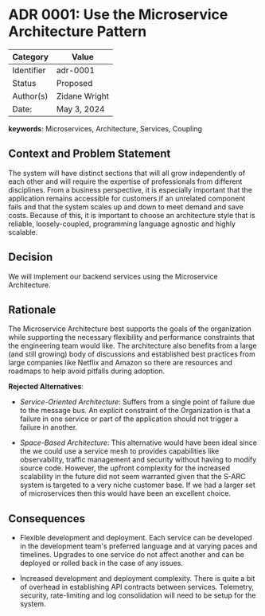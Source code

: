 # ADR 0001: Use the Microservice Architecture Pattern 

|Category    | Value    |
|------------|----------|
| Identifier | adr-0001 |
| Status     | Proposed | 
| Author(s)  | Zidane Wright |
| Date:      | May 3, 2024 |

**keywords**: Microservices, Architecture, Services, Coupling

## Context and Problem Statement
The system will have distinct sections that will all grow independently of each other and will require 
the expertise of professionals from different disciplines. From a business perspective, it is especially 
important that the application remains accessible for customers if an unrelated component fails and that 
the system scales up and down to meet demand and save costs. Because of this, it is important to choose 
an architecture style that is reliable, loosely-coupled, programming language agnostic and highly 
scalable.

## Decision 
We will implement our backend services using the Microservice Architecture.

## Rationale 
The Microservice Architecture best supports the goals of the organization while supporting the necessary
flexibility and performance constraints that the engineering team would like. The architecture also 
benefits from a large (and still growing) body of discussions and established best practices from 
large companies like Netflix and Amazon so there are resources and roadmaps to help avoid pitfalls 
during adoption.

**Rejected Alternatives**:
- _Service-Oriented Architecture_: Suffers from a single point of failure due to the message bus. An 
explicit constraint of the Organization is that a failure in one service or part of the application 
should not trigger a failure in another.

- _Space-Based Architecture_: This alternative would have been ideal since the we could use a service mesh to 
provides capabilities like observability, traffic management and security without having to modify source
code. However, the upfront complexity for the increased scalability in the future did not seem warranted
given that the S-ARC system is targeted to a very niche customer base. If we had a larger set of microservices 
then this would have been an excellent choice.

## Consequences
- Flexible development and deployment. Each service can be developed in the development team's preferred
language and at varying paces and timelines. Upgrades to one service do not affect another and can be 
deployed or rolled back in the case of any issues.

- Increased development and deployment complexity. There is quite a bit of overhead in establishing 
API contracts between services. Telemetry, security, rate-limiting and log consolidation will need to be 
setup for the system.



